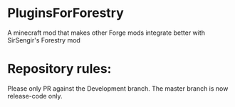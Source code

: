 PluginsForForestry
==================

A minecraft mod that makes other Forge mods integrate better with SirSengir's Forestry mod

Repository rules:
==================

Please only PR against the Development branch. The master branch is now release-code only.
